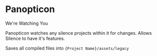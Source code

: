 # Panopticon
We're Watching You

Panopticon watches any silence projects within it for changes. Allows Silence to have it's features.

Saves all compiled files into `{Project Name}/assets/legacy`
